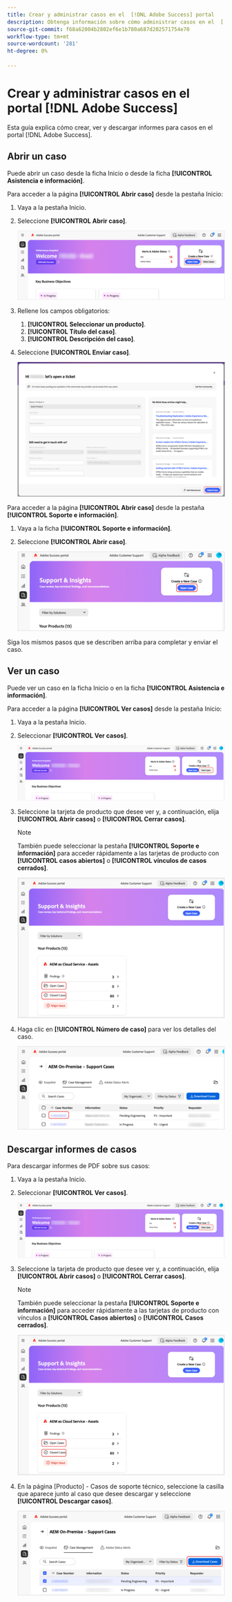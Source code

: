 ```yaml
---
title: Crear y administrar casos en el  [!DNL Adobe Success] portal
description: Obtenga información sobre cómo administrar casos en el  [!DNL Adobe Success] portal.
source-git-commit: f68a62004b2802ef6e1b780a687d202571754e70
workflow-type: tm+mt
source-wordcount: '281'
ht-degree: 0%

---
```


# Crear y administrar casos en el portal [!DNL Adobe Success]

Esta guía explica cómo crear, ver y descargar informes para casos en el portal [!DNL Adobe Success].

## Abrir un caso

Puede abrir un caso desde la ficha Inicio o desde la ficha **[!UICONTROL Asistencia e información]**.

Para acceder a la página **[!UICONTROL Abrir caso]** desde la pestaña Inicio:

1. Vaya a la pestaña Inicio.
1. Seleccione **[!UICONTROL Abrir caso]**.


   ![adobe-success-portal-home-page-open-case](../../assets/adobe-success-portal-home-page-open-case.png)



1. Rellene los campos obligatorios:
   1. **[!UICONTROL Seleccionar un producto]**.
   1. **[!UICONTROL Título del caso]**.
   1. **[!UICONTROL Descripción del caso]**.
1. Seleccione **[!UICONTROL Enviar caso]**.



   ![caso de envío del portal de éxito de adobe](../../assets/adobe-success-portal-submit-case.png)




Para acceder a la página **[!UICONTROL Abrir caso]** desde la pestaña **[!UICONTROL Soporte e información]**.

1. Vaya a la ficha **[!UICONTROL Soporte e información]**.
1. Seleccione **[!UICONTROL Abrir caso]**.



   ![adobe-success-portal-support-insights-open-case](../../assets/adobe-success-portal-support-insights-open-case.png)



Siga los mismos pasos que se describen arriba para completar y enviar el caso.

## Ver un caso

Puede ver un caso en la ficha Inicio o en la ficha **[!UICONTROL Asistencia e información]**.

Para acceder a la página **[!UICONTROL Ver casos]** desde la pestaña Inicio:

1. Vaya a la pestaña Inicio.
1. Seleccionar **[!UICONTROL Ver casos]**.



   ![casos de visualización del portal de éxito de adobe](../../assets/adobe-success-portal-view-cases.png)



1. Seleccione la tarjeta de producto que desee ver y, a continuación, elija **[!UICONTROL Abrir casos]** o **[!UICONTROL Cerrar casos]**.

   >[!NOTE]
   >
   >También puede seleccionar la pestaña **[!UICONTROL Soporte e información]** para acceder rápidamente a las tarjetas de producto con **[!UICONTROL casos abiertos]** o **[!UICONTROL vínculos de casos cerrados]**.



   ![adobe-success-portal-open-case-closed-case](../../assets/adobe-success-portal-open-case-closed-case.png)



1. Haga clic en **[!UICONTROL Número de caso]** para ver los detalles del caso.



   ![adobe-success-portal-case-number](../../assets/adobe-success-portal-case-number.png)



## Descargar informes de casos

Para descargar informes de PDF sobre sus casos:

1. Vaya a la pestaña Inicio.
1. Seleccionar **[!UICONTROL Ver casos]**.


   ![casos de visualización del portal de éxito de adobe](../../assets/adobe-success-portal-view-cases.png)


1. Seleccione la tarjeta de producto que desee ver y, a continuación, elija **[!UICONTROL Abrir casos]** o **[!UICONTROL Cerrar casos]**.

   >[!NOTE]
   >
   >También puede seleccionar la pestaña **[!UICONTROL Soporte e información]** para acceder rápidamente a las tarjetas de producto con vínculos a **[!UICONTROL Casos abiertos]** o **[!UICONTROL Casos cerrados]**.

   ![adobe-success-portal-open-case-closed-case](../../assets/adobe-success-portal-open-case-closed-case.png)

1. En la página [Producto] - Casos de soporte técnico, seleccione la casilla que aparece junto al caso que desee descargar y seleccione **[!UICONTROL Descargar casos]**.

   ![casos de descarga del portal de éxito de adobe](../../assets/adobe-success-portal-download-cases.png)
